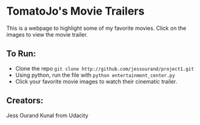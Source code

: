 # TomatoJo's Movie Trailers
This is a webpage to highlight some of my favorite movies. Click on the images
to view the movie trailer.

## To Run:
* Clone the repo `git clone http://github.com/jessourand/project1.git`
* Using python, run the file with `python entertainment_center.py`
* Click your favorite movie images to watch their cinematic trailer.

## Creators:
Jess Ourand
Kunal from Udacity
